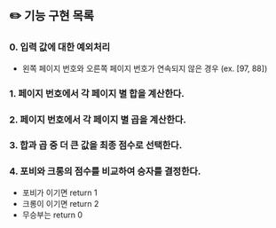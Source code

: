 ## ✏️ 기능 구현 목록

### 0. 입력 값에 대한 예외처리
- 왼쪽 페이지 번호와 오른쪽 페이지 번호가 연속되지 않은 경우 (ex. [97, 88])
### 1. 페이지 번호에서 각 페이지 별 합을 계산한다.
### 2. 페이지 번호에서 각 페이지 별 곱을 계산한다.
### 3. 합과 곱 중 더 큰 값을 최종 점수로 선택한다.
### 4. 포비와 크롱의 점수를 비교하여 승자를 결정한다.
- 포비가 이기면 return 1
- 크롱이 이기면 return 2
- 무승부는 return 0

